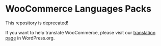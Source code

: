 # WooCommerce Languages Packs #

This repository is deprecated!

If you want to help translate WooCommerce, please visit our [translation page](https://translate.wordpress.org/projects/wp-plugins/woocommerce/) in WordPress.org.
